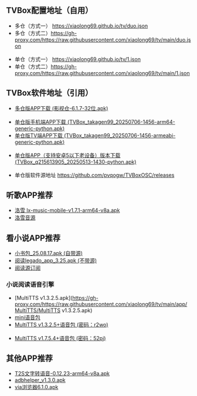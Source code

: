 ## TVBox配置地址（自用）
- 多仓（方式一） <https://xiaolong69.github.io/tv/duo.json>
- 多仓（方式二）<https://gh-proxy.com/https://raw.githubusercontent.com/xiaolong69/tv/main/duo.json>
<br><br>
- 单仓（方式一） <https://xiaolong69.github.io/tv/1.json>
- 单仓（方式二）<https://gh-proxy.com/https://raw.githubusercontent.com/xiaolong69/tv/main/1.json>

## TVBox软件地址（引用）
- [多仓版APP下载 (影视仓-6.1.7-32位.apk)](https://gh-proxy.com/https://raw.githubusercontent.com/xiaolong69/tv/main/app/影视仓-6.1.7-32位.apk)
<br><br>
- [单仓版手机端APP下载 (TVBox_takagen99_20250706-1456-arm64-generic-python.apk)](https://gh-proxy.com/https://raw.githubusercontent.com/xiaolong69/tv/main/app/TVBox_takagen99_20250706-1456-arm64-generic-python.apk)
- [单仓版TV端APP下载 (TVBox_takagen99_20250706-1456-armeabi-generic-python.apk)](https://gh-proxy.com/https://raw.githubusercontent.com/xiaolong69/tv/main/app/TVBox_takagen99_20250706-1456-armeabi-generic-python.apk)
<br><br>
- [单仓版APP（支持安卓5以下老设备）版本下载 (TVBox_q215613905_20250513-1430-python.apk)](https://gh-proxy.com/https://raw.githubusercontent.com/xiaolong69/tv/main/app/TVBox_q215613905_20250513-1430-python.apk)
<br><br>
- 单仓版软件源地址 <https://github.com/pvqogw/TVBoxOSC/releases>

## 听歌APP推荐
- [洛雪 lx-music-mobile-v1.7.1-arm64-v8a.apk](https://gh-proxy.com/https://raw.githubusercontent.com/xiaolong69/tv/main/app/lxmusic/lx-music-mobile-v1.7.1-arm64-v8a.apk)
- [洛雪音源](https://gh-proxy.com/https://raw.githubusercontent.com/xiaolong69/tv/main/app/lxmusic/sixyin-music-source-v1.2.1.js)

## 看小说APP推荐
- [小书包_25.08.17.apk (自带源)](https://gh-proxy.com/https://raw.githubusercontent.com/xiaolong69/tv/main/app/小书包_25.08.17.apk)
- [阅读legado_app_3.25.apk (不带源)](https://gh-proxy.com/https://raw.githubusercontent.com/xiaolong69/tv/main/app/legado_app_3.25.apk)
- [阅读源订阅](yuedu://rsssource/importonline?src=http://yuedu.miaogongzi.net/shuyuan/miaogongziDY.json)

### 小说阅读语音引擎
- [MultiTTS v1.3.2.5.apk](https://gh-proxy.com/https://raw.githubusercontent.com/xiaolong69/tv/main/app/MultiTTS/MultiTTS v1.3.2.5.apk)
- [mini语音包](https://gh-proxy.com/https://raw.githubusercontent.com/xiaolong69/tv/main/app/MultiTTS/voice3_mini.zip)
- [MultiTTS v1.3.2.5+语音包 (密码：r2wo)](https://www.123pan.com/s/A2D9-Gu2X.html)
<br><br>
- [MultiTTS v1.7.5.4+语音包 (密码：52pj)](https://www.123684.com/s/r2a3jv-XPv4H)

## 其他APP推荐
- [T2S文字转语音-0.12.23-arm64-v8a.apk](https://gh-proxy.com/https://raw.githubusercontent.com/xiaolong69/tv/main/app/MultiTTS/T2S文字转语音-0.12.23-arm64-v8a.apk)
- [adbhelper_v1.3.0.apk](https://gh-proxy.com/https://raw.githubusercontent.com/xiaolong69/tv/main/app/adbhelper_v1.3.0.apk)
- [via浏览器6.1.0.apk](https://gh-proxy.com/https://raw.githubusercontent.com/xiaolong69/tv/main/app/via浏览器6.1.0.apk)
